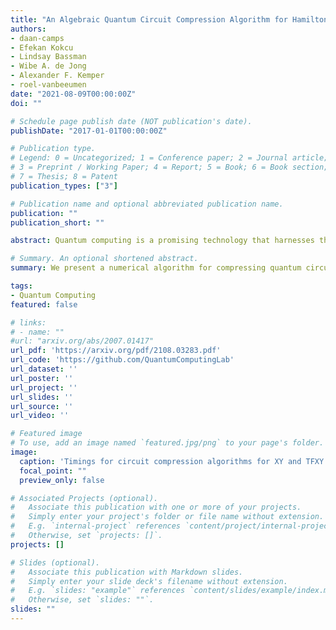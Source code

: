 ```yaml
---
title: "An Algebraic Quantum Circuit Compression Algorithm for Hamiltonian Simulation"
authors:
- daan-camps
- Efekan Kokcu
- Lindsay Bassman
- Wibe A. de Jong
- Alexander F. Kemper
- roel-vanbeeumen
date: "2021-08-09T00:00:00Z"
doi: ""

# Schedule page publish date (NOT publication's date).
publishDate: "2017-01-01T00:00:00Z"

# Publication type.
# Legend: 0 = Uncategorized; 1 = Conference paper; 2 = Journal article;
# 3 = Preprint / Working Paper; 4 = Report; 5 = Book; 6 = Book section;
# 7 = Thesis; 8 = Patent
publication_types: ["3"]

# Publication name and optional abbreviated publication name.
publication: ""
publication_short: ""

abstract: Quantum computing is a promising technology that harnesses the peculiarities of quantum mechanics to deliver computational speedups for some problems that are intractable to solve on a classical computer. Current generation noisy intermediate-scale quantum (NISQ) computers are severely limited in terms of chip size and error rates. Shallow quantum circuits with uncomplicated topologies are essential for successful applications in the NISQ era. Based on matrix analysis, we show that Hamiltonian simulation of certain spin models known as free fermions can be performed in a quantum circuit with a depth that is independent of simulation time and that grows linearly in the number of spins. Our analysis shows how to efficiently and accurately compress these circuits with a numerical algorithm that scales cubically in the number of spins. Numerical experiments show that our circuit synthesis algorithm easily scales up to $O(10^3)$ spins. The resulting quantum circuits have a simple nearest-neighbor topology, which makes them ideally suited for NISQ devices.

# Summary. An optional shortened abstract.
summary: We present a numerical algorithm for compressing quantum circuits related to Hamiltonian simulation.

tags:
- Quantum Computing
featured: false

# links:
# - name: ""
#url: "arxiv.org/abs/2007.01417"
url_pdf: 'https://arxiv.org/pdf/2108.03283.pdf'
url_code: 'https://github.com/QuantumComputingLab'
url_dataset: ''
url_poster: ''
url_project: ''
url_slides: ''
url_source: ''
url_video: ''

# Featured image
# To use, add an image named `featured.jpg/png` to your page's folder. 
image:
  caption: 'Timings for circuit compression algorithms for XY and TFXY Hamiltonians'
  focal_point: ""
  preview_only: false

# Associated Projects (optional).
#   Associate this publication with one or more of your projects.
#   Simply enter your project's folder or file name without extension.
#   E.g. `internal-project` references `content/project/internal-project/index.md`.
#   Otherwise, set `projects: []`.
projects: []

# Slides (optional).
#   Associate this publication with Markdown slides.
#   Simply enter your slide deck's filename without extension.
#   E.g. `slides: "example"` references `content/slides/example/index.md`.
#   Otherwise, set `slides: ""`.
slides: ""
---
```

